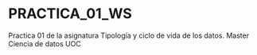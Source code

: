 # PRACTICA_01_WS
Practica 01 de la asignatura Tipología y ciclo de vida de los datos. Master Ciencia de datos UOC
